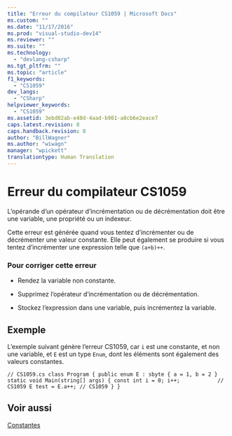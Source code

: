 ```yaml
---
title: "Erreur du compilateur CS1059 | Microsoft Docs"
ms.custom: ""
ms.date: "11/17/2016"
ms.prod: "visual-studio-dev14"
ms.reviewer: ""
ms.suite: ""
ms.technology: 
  - "devlang-csharp"
ms.tgt_pltfrm: ""
ms.topic: "article"
f1_keywords: 
  - "CS1059"
dev_langs: 
  - "CSharp"
helpviewer_keywords: 
  - "CS1059"
ms.assetid: 3ebd02ab-e40d-4aad-b901-a0cb6e2eace7
caps.latest.revision: 8
caps.handback.revision: 8
author: "BillWagner"
ms.author: "wiwagn"
manager: "wpickett"
translationtype: Human Translation
---
```

# Erreur du compilateur CS1059
L’opérande d’un opérateur d’incrémentation ou de décrémentation doit être une variable, une propriété ou un indexeur.  
  
 Cette erreur est générée quand vous tentez d’incrémenter ou de décrémenter une valeur constante. Elle peut également se produire si vous tentez d’incrémenter une expression telle que `(a+b)++`.  
  
### Pour corriger cette erreur  
  
-   Rendez la variable non constante.  
  
-   Supprimez l’opérateur d’incrémentation ou de décrémentation.  
  
-   Stockez l’expression dans une variable, puis incrémentez la variable.  
  
## Exemple  
 L’exemple suivant génère l’erreur CS1059, car `i` est une constante, et non une variable, et `E` est un type `Enum`, dont les éléments sont également des valeurs constantes.  
  
```  
// CS1059.cs class Program { public enum E : sbyte { a = 1, b = 2 } static void Main(string[] args) { const int i = 0; i++;            // CS1059 E test = E.a++; // CS1059 } }  
```  
  
## Voir aussi  
 [Constantes](../../csharp/programming-guide/classes-and-structs/constants.md)